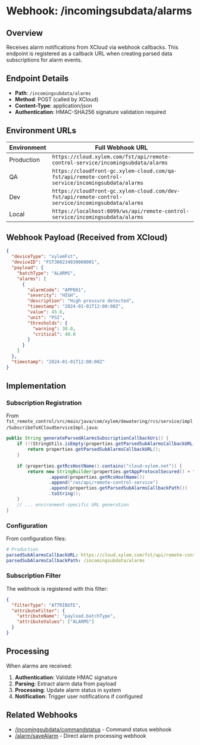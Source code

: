 # Webhook: /incomingsubdata/alarms

## Overview
Receives alarm notifications from XCloud via webhook callbacks. This endpoint is registered as a callback URL when creating parsed data subscriptions for alarm events.

## Endpoint Details
- **Path**: `/incomingsubdata/alarms`
- **Method**: POST (called by XCloud)
- **Content-Type**: application/json
- **Authentication**: HMAC-SHA256 signature validation required

## Environment URLs

| Environment | Full Webhook URL |
|-------------|------------------|
| Production | `https://cloud.xylem.com/fst/api/remote-control-service/incomingsubdata/alarms` |
| QA | `https://cloudfront-gc.xylem-cloud.com/qa-fst/api/remote-control-service/incomingsubdata/alarms` |
| Dev | `https://cloudfront-gc.xylem-cloud.com/dev-fst/api/remote-control-service/incomingsubdata/alarms` |
| Local | `https://localhost:8099/ws/api/remote-control-service/incomingsubdata/alarms` |

## Webhook Payload (Received from XCloud)
```json
{
  "deviceType": "xylemFst",
  "deviceID": "FST300234030000001",
  "payload": {
    "batchType": "ALARMS",
    "alarms": [
      {
        "alarmCode": "APP001",
        "severity": "HIGH",
        "description": "High pressure detected",
        "timestamp": "2024-01-01T12:00:00Z",
        "value": 45.6,
        "unit": "PSI",
        "thresholds": {
          "warning": 30.0,
          "critical": 40.0
        }
      }
    ]
  },
  "timestamp": "2024-01-01T12:00:00Z"
}
```

## Implementation

### Subscription Registration
From `fst_remote_control/src/main/java/com/xylem/dewatering/rcs/service/impl/SubscribeToXCloudServiceImpl.java`:

```java
public String generateParsedAlarmsSubscriptionCallbackUri() {
    if (!(StringUtils.isEmpty(properties.getParsedSubAlarmsCallbackURL()))) {
        return properties.getParsedSubAlarmsCallbackURL();
    }
    
    if (properties.getRcsHostName().contains("cloud-xylem.net")) {
        return new StringBuilder(properties.getAppProtocolSecured() + "://")
                .append(properties.getRcsHostName())
                .append("/ws/api/remote-control-service")
                .append(properties.getParsedSubAlarmsCallbackPath())
                .toString();
    }
    // ... environment-specific URL generation
}
```

### Configuration
From configuration files:
```yaml
# Production
parsedSubAlarmsCallbackURL: https://cloud.xylem.com/fst/api/remote-control-service/incomingsubdata/alarms
parsedSubAlarmsCallbackPath: /incomingsubdata/alarms
```

### Subscription Filter
The webhook is registered with this filter:
```json
{
  "filterType": "ATTRIBUTE", 
  "attributeFilter": {
    "attributeName": "payload.batchType",
    "attributeValues": ["ALARMS"]
  }
}
```

## Processing
When alarms are received:
1. **Authentication**: Validate HMAC signature
2. **Parsing**: Extract alarm data from payload
3. **Processing**: Update alarm status in system
4. **Notification**: Trigger user notifications if configured

## Related Webhooks
- [/incomingsubdata/commandstatus](webhook-rcs-commandstatus.md) - Command status webhook
- [/alarm/saveAlarm](webhook-alarm-saveAlarm.md) - Direct alarm processing webhook